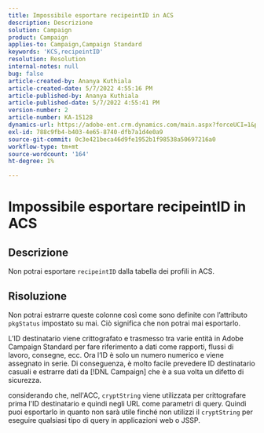 ```yaml
---
title: Impossibile esportare recipeintID in ACS
description: Descrizione
solution: Campaign
product: Campaign
applies-to: Campaign,Campaign Standard
keywords: 'KCS,recipeintID'
resolution: Resolution
internal-notes: null
bug: false
article-created-by: Ananya Kuthiala
article-created-date: 5/7/2022 4:55:16 PM
article-published-by: Ananya Kuthiala
article-published-date: 5/7/2022 4:55:41 PM
version-number: 2
article-number: KA-15128
dynamics-url: https://adobe-ent.crm.dynamics.com/main.aspx?forceUCI=1&pagetype=entityrecord&etn=knowledgearticle&id=21040874-26ce-ec11-a7b5-0022480a8e40
exl-id: 788c9fb4-b403-4e65-8740-dfb7a1d4e0a9
source-git-commit: 0c3e421beca46d9fe1952b1f98538a50697216a0
workflow-type: tm+mt
source-wordcount: '164'
ht-degree: 1%

---
```


# Impossibile esportare recipeintID in ACS

## Descrizione


Non potrai esportare `recipeintID` dalla tabella dei profili in ACS.


## Risoluzione


Non potrai estrarre queste colonne così come sono definite con l’attributo `pkgStatus` impostato su mai. Ciò significa che non potrai mai esportarlo.

L’ID destinatario viene crittografato e trasmesso tra varie entità in Adobe Campaign Standard per fare riferimento a dati come rapporti, flussi di lavoro, consegne, ecc. Ora l’ID è solo un numero numerico e viene assegnato in serie. Di conseguenza, è molto facile prevedere ID destinatario casuali e estrarre dati da [!DNL Campaign] che è a sua volta un difetto di sicurezza.

considerando che, nell&#39;ACC, `cryptString` viene utilizzata per crittografare prima l&#39;ID destinatario e quindi negli URL come parametri di query. Quindi puoi esportarlo in quanto non sarà utile finché non utilizzi il `cryptString` per eseguire qualsiasi tipo di query in applicazioni web o JSSP.
